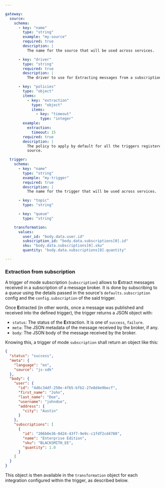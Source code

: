 ```yaml
---

gateway:
  source:
    schema:
      - key: "name"
        type: "string"
        example: "my-source"
        required: true
        description: |
          The name for the source that will be used across services.

      - key: "driver"
        type: "string"
        required: true
        description: |
          The driver to use for Extracting messages from a subscription.

      - key: "policies"
        type: "object"
        items:
          - key: "extraction"
            type: "object"
            items:
              - key: "timeout"
                type: "integer"
        example:
          extraction:
            timeout: 15
        required: true
        description: |
          The policy to apply by default for all the triggers registered in this
          source.

  trigger:
    schema:
      - key: "name"
        type: "string"
        example: "my-trigger"
        required: true
        description: |
          The name for the trigger that will be used across services.

      - key: "topic"
        type: "string"

      - key: "queue"
        type: "string"

    transformation:
      values:
        user_id: "body.data.user.id"
        subscription_id: "body.data.subscriptions[0].id"
        sku: "body.data.subscriptions[0].sku"
        quantity: "body.data.subscriptions[0].quantity"

---
```


### Extraction from subscription

A trigger of mode subscription (`subscription`) allows to **E**xtract messages
received in a subscription of a message broker. It is done by subscribing to a
*queue* using the details passed in the source's `defaults.subscription` config
and the `config.subscription` of the said trigger.

Once **E**xtracted (in other words, once a message was published and received into
the defined trigger), the trigger returns a JSON object with:
- `status`: The status of the **E**xtraction. It is one of `success`, `failure`.
- `meta`: The JSON metadata of the message received by the broker, if any.
- `body`: The JSON body of the message received by the broker.

Knowing this, a trigger of mode `subscription` shall return an object like this:
```json
{
  "status": "success",
  "meta": {
    "language": "en",
    "source": "js-sdk"
  },
  "body": {
    "user": {
      "id": "4d6c34df-250e-4fb5-bfb2-27e8d4e9becf",
      "first_name": "John",
      "last_name": "Doe",
      "username": "johndoe",
      "address": {
        "city": "Austin"
      }
    },
    "subscriptions": [
      {
        "id": "206b0e36-0d24-43f7-9e9c-c1fdf2cd4780",
        "name": "Enterprise Edition",
        "sku": "BLACKSMITH_EE",
        "quantity": 1.0
      }
    ]
  }
}
```

This object is then available in the `transformation` object for each integration
configured within the trigger, as described below.
